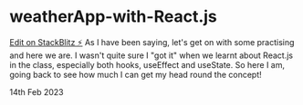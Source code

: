 # weatherApp-with-React.js

[Edit on StackBlitz ⚡️](https://stackblitz.com/edit/react-4jvup2)
As I have been saying, let's get on with some practising and here we are. I wasn't quite sure I "got it" when we learnt about React.js in the class, especially both hooks, useEffect and useState. So here I am, going back to see how much I can get my head round the concept!

14th Feb 2023
